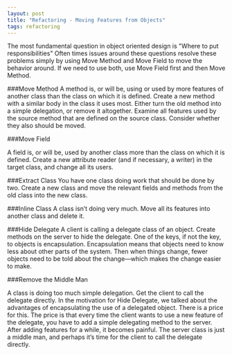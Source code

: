 ```yaml
---
layout: post
title: "Refactoring - Moving Features from Objects"
tags: refactoring
---
```

The most fundamental question in object oriented design is "Where to put responsibilities" Often times issues around these questions resolve these problems simply by using Move Method and Move Field to move the behavior around. If we need to use both, use Move Field first and then Move Method.

###Move Method
A method is, or will be, using or used by more features of another class than the class on which it is defined.
Create a new method with a similar body in the class it uses most. Either turn the old method into a simple delegation, or remove it altogether. Examine all features used by the source method that are defined on the
source class. Consider whether they also should be moved.

###Move Field

A field is, or will be, used by another class more than the class on which it is defined.
Create a new attribute reader (and if necessary, a writer) in the target class, and change all its users.

###Extract Class
You have one class doing work that should be done by two. Create a new class and move the relevant fields and methods from the old class into the new class.

###Inline Class
A class isn’t doing very much.
Move all its features into another class and delete it.

###Hide Delegate
A client is calling a delegate class of an object.
Create methods on the server to hide the delegate. One of the keys, if not the key, to objects is encapsulation. Encapsulation means that objects need to know less about other parts of the system. Then when things change, fewer objects need to be told about the change—which makes the change easier to make.

###Remove the Middle Man

A class is doing too much simple delegation.
Get the client to call the delegate directly. In the motivation for Hide Delegate, we talked about the advantages of encapsulating the use of a delegated object. There is a price for this. The price is that every time the client wants to use a new feature of the delegate, you have to add a simple delegating method to the server. After adding features for a while, it becomes painful. The server class is just a middle man, and perhaps it’s time for the client to call the delegate directly.


